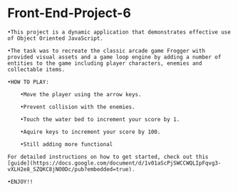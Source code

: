# Front-End-Project-6

    •This project is a dynamic application that demonstrates effective use of Object Oriented JavaScript.

    •The task was to recreate the classic arcade game Frogger with provided visual assets and a game loop engine by adding a number of           entities to the game including player characters, enemies and collectable items.

    •HOW TO PLAY:

        •Move the player using the arrow keys.

        •Prevent collision with the enemies.

        •Touch the water bed to increment your score by 1.

        •Aquire keys to increment your score by 100.

        •Still adding more functional
        
    For detailed instructions on how to get started, check out this [guide](https://docs.google.com/document/d/1v01aScPjSWCCWQLIpFqvg3-       vXLH2e8_SZQKC8jNO0Dc/pub?embedded=true).    
        
    •ENJOY!!
